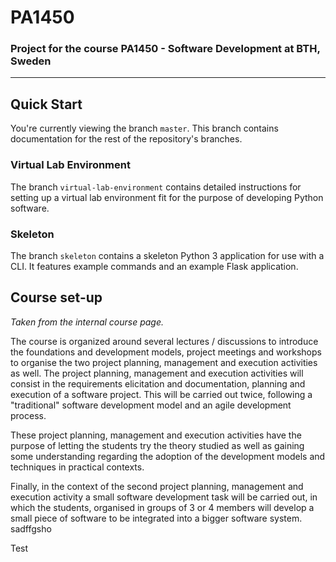 # PA1450
### Project for the course PA1450 - Software Development at BTH, Sweden
***

## Quick Start

You're currently viewing the branch `master`. This branch contains documentation for the rest of the repository's branches.

### Virtual Lab Environment

The branch `virtual-lab-environment` contains detailed instructions for setting up a virtual lab environment fit for the purpose of developing Python software.

### Skeleton

The branch `skeleton` contains a skeleton Python 3 application for use with a CLI. It features example commands and an example Flask application.

## Course set-up

_Taken from the internal course page._

The course is organized around several lectures / discussions to introduce the foundations and development models, project meetings and workshops to organise the two project planning, management and execution activities as well. The project planning, management and execution activities will consist in the requirements elicitation and documentation, planning and execution of a software project. This will be carried out twice, following a "traditional" software development model and an agile development process.

These project planning, management and execution activities have the purpose of letting the students try the theory studied as well as gaining some understanding regarding the adoption of the development models and techniques in practical contexts.

Finally, in the context of the second project planning, management and execution activity a small software development task will be carried out, in which the students, organised in groups of 3 or 4 members will develop a small piece of software to be integrated into a bigger software system.
 sadffgsho
 
 Test
